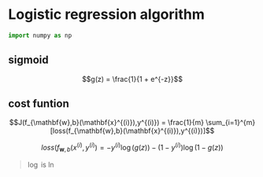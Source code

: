# Logistic regression algorithm
```python
import numpy as np
```

## sigmoid
$$g(z) = \frac{1}{1 + e^{-z}}$$

## cost funtion
$$J(f_{\mathbf{w},b}(\mathbf{x}^{(i)}),y^{(i)}) =
\frac{1}{m} \sum_{i=1}^{m}[loss(f_{\mathbf{w},b}(\mathbf{x}^{(i)}),y^{(i)})]$$

$$loss(f_{\mathbf{w},b}(x^{(i)}, y^{(i)}) = -y^{(i)}\log(g(z)) - (1-y^{(i)})\log(1 - g(z)) $$
> $\log$ is $\ln$
  

